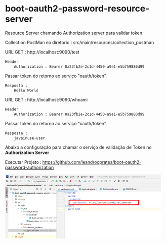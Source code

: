 # boot-oauth2-password-resource-server
Resource Server chamando Authorization server para validar token 

Collection PostMan no diretorio : src/main/resources/collection_postman



URL GET : http://localhost:9090/test
```
Header 
    Authorization : Bearer 0a23fb2e-2c1d-4450-a9e1-e5b759880d99
``` 

Passar token do retorno ao serviço "oauth/token"

```
Resposta :
    Hello World
```


URL GET : http://localhost:9090/whoami

```
Header 
    Authorization : Bearer 0a23fb2e-2c1d-4450-a9e1-e5b759880d99
``` 

Passar token do retorno ao serviço "oauth/token"


```
Resposta :
    javainuse-user
```


Abaixo a configuração para chamar o serviço de validação de Token no <b>Authorization Server</b> 

Executar Projeto : https://github.com/leandrocprates/boot-oauth2-password-authorization


![Imagem Configuracao](https://github.com/leandrocprates/boot-oauth2-password-resource-server/blob/master/src/main/resources/image/configuracaoAuthorizationServer.png?raw=true)


